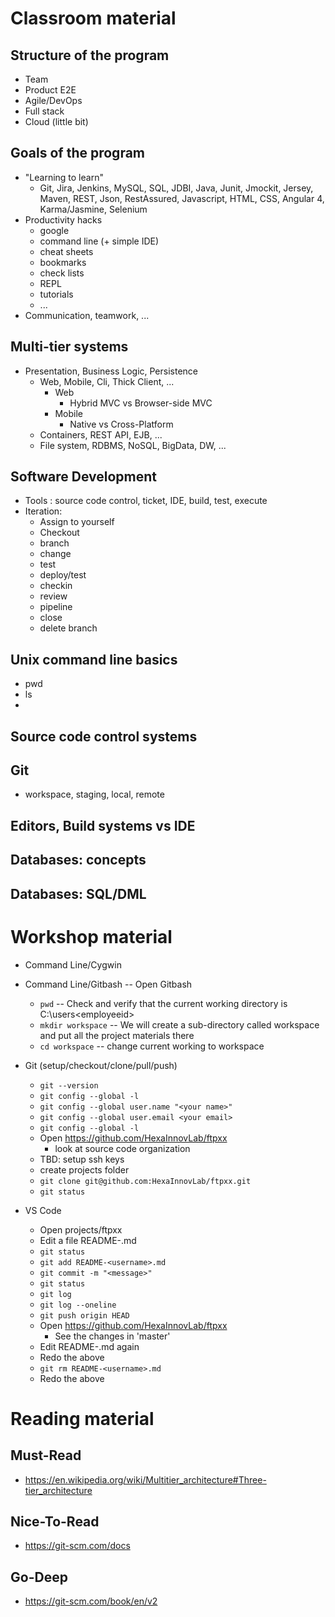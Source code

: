 # Classroom material

## Structure of the program
  * Team
  * Product E2E
  * Agile/DevOps
  * Full stack
  * Cloud (little bit)

## Goals of the program
  * "Learning to learn"
    * Git, Jira, Jenkins, MySQL, SQL, JDBI, Java, Junit, Jmockit, Jersey, Maven, REST, Json, RestAssured, Javascript, HTML, CSS, Angular 4, Karma/Jasmine, Selenium
  * Productivity hacks
    * google
    * command line (+ simple IDE)
    * cheat sheets
    * bookmarks
    * check lists
    * REPL
    * tutorials
    * ...
  * Communication, teamwork, ...

## Multi-tier systems
  * Presentation, Business Logic, Persistence
    * Web, Mobile, Cli, Thick Client, ...
      * Web
        * Hybrid MVC vs Browser-side MVC
      * Mobile
        * Native vs Cross-Platform
    * Containers, REST API, EJB, ...
    * File system, RDBMS, NoSQL, BigData, DW, ...

 ## Software Development
   * Tools : source code control, ticket, IDE, build, test, execute
   * Iteration:
     * Assign to yourself
     * Checkout
     * branch
     * change
     * test
     * deploy/test
     * checkin
     * review
     * pipeline
     * close
     * delete branch   

## Unix command line basics
  * pwd
  * ls
  * 
## Source code control systems

## Git
  * workspace, staging, local, remote

## Editors, Build systems vs IDE

## Databases: concepts

## Databases: SQL/DML

# Workshop material

  * Command Line/Cygwin
  * Command Line/Gitbash --  Open Gitbash
    
    * `pwd` -- Check and verify that the current working directory is C:\users\<employeeid>
    * `mkdir workspace` -- We will create a sub-directory called workspace and put all the project materials there
    * `cd workspace` -- change current working to workspace
    
  * Git (setup/checkout/clone/pull/push)
    * `git --version`
    * `git config --global -l`
    * `git config --global user.name "<your name>"`
    * `git config --global user.email <your email>`
    * `git config --global -l`
    * Open https://github.com/HexaInnovLab/ftpxx
      * look at source code organization
    * TBD: setup ssh keys
    * create projects folder
    * `git clone git@github.com:HexaInnovLab/ftpxx.git`
    * `git status`
  * VS Code
    * Open projects/ftpxx
    * Edit a file README-<username>.md
    * `git status`
    * `git add README-<username>.md`
    * `git commit -m "<message>"`
    * `git status`
    * `git log`
    * `git log --oneline`
    * `git push origin HEAD`
    * Open https://github.com/HexaInnovLab/ftpxx
      * See the changes in 'master'
    * Edit README-<username>.md again
    * Redo the above
    * `git rm README-<username>.md`   
    * Redo the above

# Reading material

## Must-Read
  * https://en.wikipedia.org/wiki/Multitier_architecture#Three-tier_architecture

## Nice-To-Read
  * https://git-scm.com/docs

## Go-Deep
  * https://git-scm.com/book/en/v2
